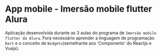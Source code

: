 # App mobile - Imersão mobile flutter Alura

Aplicação desenvolvida durante as 3 aulas do programa de `Imersão mobile flutter da Alura`. Fora necessário aprender a linguagem de programação `Dart` e o conceito de `Widgets`(semelhante aos 'Components' do Reactjs e Vuejs).

